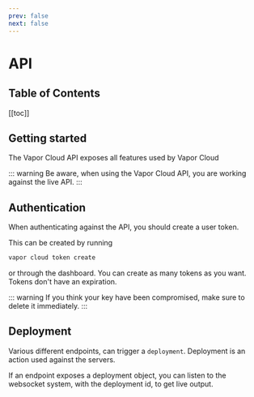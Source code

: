 ```yaml
---
prev: false
next: false
---
```


# API

## Table of Contents

[[toc]]

## Getting started

The Vapor Cloud API exposes all features used by Vapor Cloud

::: warning
Be aware, when using the Vapor Cloud API, you are working against the live API.
:::

## Authentication

When authenticating against the API, you should create a user token.

This can be created by running

```bash
vapor cloud token create
```

or through the dashboard. You can create as many tokens as you want. Tokens don't have an expiration.

::: warning
If you think your key have been compromised, make sure to delete it immediately.
:::

## Deployment

Various different endpoints, can trigger a `deployment`. Deployment is an action used against the servers.

If an endpoint exposes a deployment object, you can listen to the websocket system, with the deployment id, to get live output.

